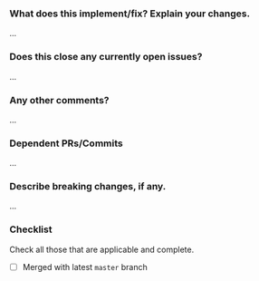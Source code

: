 ### What does this implement/fix? Explain your changes.

...

### Does this close any currently open issues?

...

### Any other comments?

...

### Dependent PRs/Commits

...


### Describe breaking changes, if any.

...

### Checklist

Check all those that are applicable and complete.

- [ ] Merged with latest `master` branch
